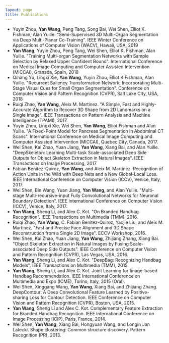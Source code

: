 ```yaml
---
layout: page
title: Publications
---
```

- Yuyin Zhou, <b>Yan Wang</b>, Peng Tang, Song Bai, Wei Shen, Elliot K. Fishman, Alan Yuille. "Semi-Supervised 3D Multi-Organ Segmentation via Deep Multi-Planar Co-Training". IEEE Winter Conference on Applications of Computer Vision (WACV), Hawaii, USA, 2019 
- <b>Yan Wang</b>, Yuyin Zhou, Peng Tang, Wei Shen, Elliot K. Fishman, Alan Yuille. "Training Multi-organ Segmentation Networks with Sample Selection by Relaxed Upper Confident Bound". International Conference on Medical Image Computing and Computer Assisted Intervention (MICCAI), Granada, Spain, 2018
- Qihang Yu, Lingxi Xie, <b>Yan Wang</b>, Yuyin Zhou, Elliot K Fishman, Alan Yuille. "Recurrent Saliency Transformation Network: Incorporating Multi-Stage Visual Cues for Small Organ Segmentation". Conference on Computer Vision and Pattern Recognition (CVPR), Salt Lake City, USA, 2018
- Ruiqi Zhao, <b>Yan Wang</b>, Aleix M. Martinez. "A Simple, Fast and Highly-Accurate Algorithm to Recover 3D Shape from 2D Landmarks on a Single Image". IEEE Transactions on Pattern Analysis and Machine Intelligence (TPAMI), 2017.
- Yuyin Zhou, Lingxi Xie, Wei Shen, <b>Yan Wang</b>, Elliot Fishman and Alan Yuille. "A Fixed-Point Model for Pancreas Segmentation in Abdominal CT Scans". International Conference on Medical Image Computing and Computer Assisted Intervention (MICCAI), Quebec City, Canada, 2017.
- Wei Shen, Kai Zhao, Yuan Jiang, <b>Yan Wang</b>, Xiang Bai, and Alan Yuille. "DeepSkeleton: Learning Multi-task Scale-associated Deep Side Outputs for Object Skeleton Extraction in Natural Images". IEEE Transactions on Image Processing, 2017
- Fabian Benitez-Quiroz, <b>Yan Wang</b>, and Aleix M. Martinez. Recognition of Action Units in the Wild with Deep Nets and a New Global-Local Loss. IEEE International Conference on Computer Vision (ICCV), Venice, Italy, 2017.
- Wei Shen, Bin Wang, Yuan Jiang, <b>Yan Wang</b>, and Alan Yuille. "Multi-stage Multi-recursive-input Fully Convolutional Networks for Neuronal Boundary Detection". IEEE International Conference on Computer Vision (ICCV), Venice, Italy, 2017.
- <b>Yan Wang</b>, Sheng Li, and Alex C. Kot. "On Branded Handbag Recognition". IEEE Transactions on Multimedia (TMM), 2016.
- Ruiqi Zhao, <b>Yan Wang</b>, C. Fabian Benitez-Quiroz, Yaojie Liu, and Aleix M. Martinez. "Fast and Precise Face Alignment and 3D Shape Reconstruction from a Single 2D Image". ECCV Workshop, 2016.
- Wei Shen, Kai Zhao, Yuan Jiang, <b>Yan Wang</b>, Zhijiang Zhang, Xiang Bai. "Object Skeleton Extraction in Natural Images by Fusing Scale-associated Deep Side Outputs". IEEE Conference on Computer Vision and Pattern Recognition (CVPR), Las Vegas, USA, 2016.
- <b>Yan Wang</b>, Sheng Li, and Alex C. Kot. "DeepBag: Recognizing Handbag Models". IEEE Transactions on Multimedia (TMM), 2015.
- <b>Yan Wang</b>, Sheng Li, and Alex C. Kot. Joint Learning for Image-based Handbag Recommendation. IEEE International Conference on Multimedia and Expo (ICME), Torino, Italy, 2015 (Oral).
- Wei Shen, Xinggang Wang, <b>Yan Wang</b>, Xiang Bai, and Zhijiang Zhang. DeepContour: A Deep Convolutional Feature Learned by Positive-sharing Loss for Contour Detection. IEEE Conference on Computer Vision and Pattern Recognition (CVPR), Boston, USA, 2015.
- <b>Yan Wang</b>, Sheng Li and Alex C. Kot. Complementary Feature Extraction for Branded Handbag Recognition. IEEE International Conference on Image Processing (ICIP), Paris, France, 2014.
- Wei Shen, <b>Yan Wang</b>, Xiang Bai, Hongyuan Wang, and Longin Jan Latecki. Shape clustering: Common structure discovery. Pattern Recognition (PR), 2013.
